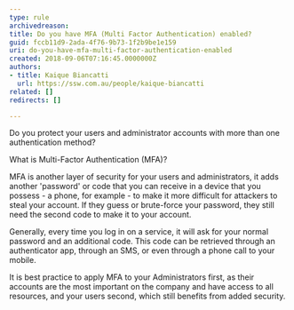 ```yaml
---
type: rule
archivedreason: 
title: Do you have MFA (Multi Factor Authentication) enabled?
guid: fccb11d9-2ada-4f76-9b73-1f2b9be1e159
uri: do-you-have-mfa-multi-factor-authentication-enabled
created: 2018-09-06T07:16:45.0000000Z
authors:
- title: Kaique Biancatti
  url: https://ssw.com.au/people/kaique-biancatti
related: []
redirects: []

---
```


Do you protect your users and administrator accounts with more than one authentication method?

<!--endintro-->

What is Multi-Factor Authentication (MFA)?

MFA is another layer of security for your users and administrators, it adds another 'password' or code that you can receive in a device that you possess - a phone, for example - to make it more difficult for attackers to steal your account.
If they guess or brute-force your password, they still need the second code to make it to your account.

Generally, every time you log in on a service, it will ask for your normal password and an additional code. This code can be retrieved through an authenticator app, through an SMS, or even through a phone call to your mobile.

It is best practice to apply MFA to your Administrators first, as their accounts are the most important on the company and have access to all resources, and your users second, which still benefits from added security.

